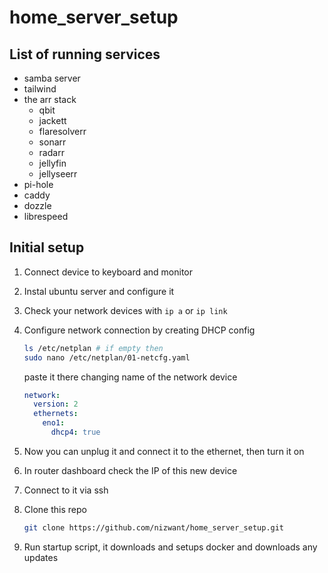 # home_server_setup

## List of running services

- samba server
- tailwind
- the arr stack
  - qbit
  - jackett
  - flaresolverr
  - sonarr
  - radarr
  - jellyfin
  - jellyseerr
- pi-hole
- caddy
- dozzle
- librespeed

## Initial setup

1. Connect device to keyboard and monitor
2. Instal ubuntu server and configure it
3. Check your network devices with `ip a` or `ip link`
4. Configure network connection by creating DHCP config

    ```bash
    ls /etc/netplan # if empty then
    sudo nano /etc/netplan/01-netcfg.yaml
    ```

    paste it there changing name of the network device

    ```yaml
    network:
      version: 2
      ethernets:
        eno1:
          dhcp4: true
    ```
  
5. Now you can unplug it and connect it to the ethernet, then turn it on
6. In router dashboard check the IP of this new device
7. Connect to it via ssh
8. Clone this repo

    ```bash
    git clone https://github.com/nizwant/home_server_setup.git
    ```

9. Run startup script, it downloads and setups docker and downloads any updates
